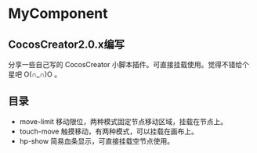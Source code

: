 # MyComponent
## CocosCreator2.0.x编写
 分享一些自己写的 CocosCreator 小脚本插件。可直接挂载使用。觉得不错给个星吧 O(∩_∩)O 。
## 目录
- move-limit 移动限位，两种模式固定节点移动区域，挂载在节点上。
- touch-move 触摸移动，有两种模式，可以挂载在画布上。
- hp-show 简易血条显示，可直接挂载空节点使用。
